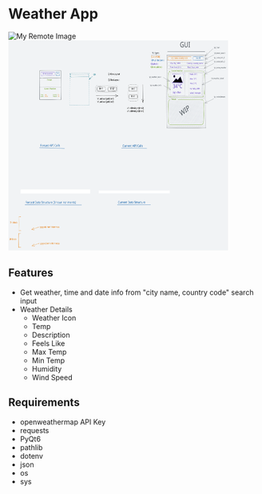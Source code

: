# Weather App
![My Remote Image](https://i.imgur.com/sxvwMsf.png)  <img src="ui.excalidraw.svg" alt="My Icon" width="440" height="420">

## Features
- Get weather, time and date info from "city name, country code" search input
- Weather Details
    - Weather Icon
    - Temp
    - Description
    - Feels Like
    - Max Temp
    - Min Temp
    - Humidity
    - Wind Speed

## Requirements
- openweathermap API Key
- requests
- PyQt6
- pathlib
- dotenv
- json
- os
- sys

